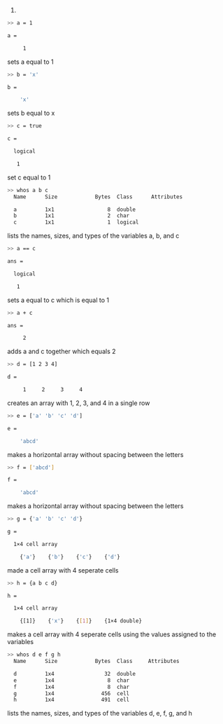1)  
```sh     
>> a = 1  

a =

     1  
```  
sets a equal to 1  
```sh  
>> b = 'x'

b =

    'x'
```  
sets b equal to x  
```sh  
>> c = true

c =

  logical

   1  
``` 
set c equal to 1  
```sh  
>> whos a b c
  Name      Size            Bytes  Class      Attributes

  a         1x1                 8  double               
  b         1x1                 2  char                 
  c         1x1                 1  logical              
```  
lists the names, sizes, and types of the variables a, b, and c   
```sh  
>> a == c

ans =

  logical

   1  
```  
sets a equal to c which is equal to 1  
```sh  
>> a + c

ans =

     2  
```  
adds a and c together which equals 2 
```sh  
>> d = [1 2 3 4]

d =

     1     2     3     4  
```  
creates an array with 1, 2, 3, and 4 in a single row  
```sh  
>> e = ['a' 'b' 'c' 'd']

e =

    'abcd'  
```  
makes a horizontal array without spacing between the letters  
```sh  
>> f = ['abcd']

f =

    'abcd'  
```  
makes a horizontal array without spacing between the letters  
```sh  
>> g = {'a' 'b' 'c' 'd'}

g =

  1×4 cell array

    {'a'}    {'b'}    {'c'}    {'d'}  
```  
made a cell array with 4 seperate cells
```sh  
>> h = {a b c d}

h =

  1×4 cell array

    {[1]}    {'x'}    {[1]}    {1×4 double}  
```  
makes a cell array with 4 seperate cells using the values assigned to the variables    
```sh  
>> whos d e f g h
  Name      Size            Bytes  Class     Attributes

  d         1x4                32  double              
  e         1x4                 8  char                
  f         1x4                 8  char                
  g         1x4               456  cell                
  h         1x4               491  cell                
  ```  
  lists the names, sizes, and types of the variables d, e, f, g, and h


     

     
